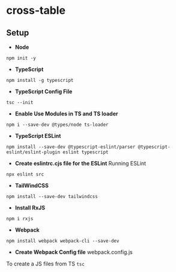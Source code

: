 # cross-table

## Setup
* **Node**
```
npm init -y
```

* **TypeScript**
```
npm install -g typescript
```

* **TypeScript Config File**
```
tsc --init
```

* **Enable Use Modules in TS and TS loader**
```
npm i --save-dev @types/node ts-loader
```

* **TypeScript ESLint**
```
npm install --save-dev @typescript-eslint/parser @typescript-eslint/eslint-plugin eslint typescript
```

* **Create eslintrc.cjs file for the ESLint**
Running ESLint
```
npx eslint src
```

* **TailWindCSS**
```
npm install --save-dev tailwindcss
```

* **Install RxJS**
```
npm i rxjs
```

* **Webpack**
```
npm install webpack webpack-cli --save-dev
```

* **Create Webpack Config file**
webpack.config.js

To create a JS files from TS `tsc`
